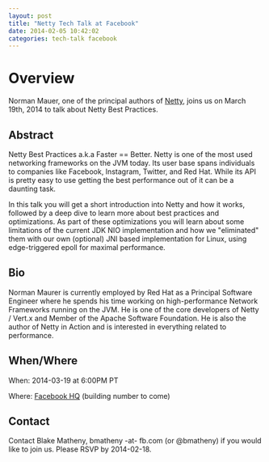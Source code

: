 ```yaml
---
layout: post
title: "Netty Tech Talk at Facebook"
date: 2014-02-05 10:42:02
categories: tech-talk facebook
---
```


# Overview

Norman Mauer, one of the principal authors of [Netty](http://netty.io), joins us on March 19th, 2014 to talk about Netty Best Practices.

## Abstract

Netty Best Practices a.k.a Faster == Better. Netty is one of the most used networking frameworks on the JVM today. Its user base spans individuals to companies like Facebook, Instagram, Twitter, and Red Hat. While its API is pretty easy to use getting the best performance out of it can be a daunting task.

In this talk you will get a short introduction into Netty and how it works, followed by a deep dive to learn more about best practices and optimizations. As part of these optimizations you will learn about some limitations of the current JDK NIO implementation and how we "eliminated" them with our own (optional) JNI based implementation for Linux, using edge-triggered epoll for maximal performance.

## Bio

Norman Maurer is currently employed by Red Hat as a Principal Software Engineer where he spends his time working on high-performance Network Frameworks running on the JVM. He is one of the core developers of Netty / Vert.x and Member of the Apache Software Foundation. He is also the author of Netty in Action and is interested in everything related to performance.

## When/Where

When: 2014-03-19 at 6:00PM PT

Where: [Facebook HQ](https://goo.gl/maps/z8AEl) (building number to come)

## Contact

Contact Blake Matheny, bmatheny -at- fb.com (or @bmatheny) if you would like to join us. Please RSVP by 2014-02-18.
